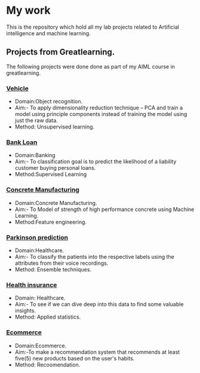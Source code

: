 # My work
This is the repository which hold all my lab projects related to Artificial intelligence and machine learning.

## Projects from Greatlearning.
The following projects were done done as part of my AIML course in greatlearning.

### [Vehicle](https://vimalranjeev.github.io/my_work/Greatlearning/Vehicle/Vehicle.html)
* Domain:Object recognition.
* Aim:- To apply dimensionality reduction technique – PCA and train a model using principle components instead of training the model using just the raw data.
* Method: Unsupervised learning.

### [Bank Loan](https://vimalranjeev.github.io/my_work/Greatlearning/Bankloan/bank.html)
* Domain:Banking
* Aim:- To classification goal is to predict the likelihood of a liability customer buying personal loans.
* Method:Supervised Learning

### [Concrete Manufacturing](https://vimalranjeev.github.io/my_work/Greatlearning/Concrete/concrete.html)
* Domain:Concrete Manufacturing.
* Aim:- To Model of strength of high performance concrete using Machine Learning.
* Method:Feature engineering.

### [Parkinson prediction](https://vimalranjeev.github.io/my_work/Greatlearning/Parkinson/parkinsons.html)
* Domain:Healthcare.
* Aim:-  To classify the patients into the respective labels using the attributes from their voice recordings.
* Method: Ensemble techniques.

### [Health insurance](https://vimalranjeev.github.io/my_work/Greatlearning/Insurance/insurance.html)
* Domain: Healthcare.
* Aim:- To see if we can dive deep into this data to find some valuable insights.
* Method: Applied statistics.

### [Ecommerce](https://vimalranjeev.github.io/my_work/Greatlearning/Ecommerce/Ecommerce.html)
* Domain:Ecommerce.
* Aim:-To make a recommendation system that recommends at least five(5) new products based on the user's habits.
* Method: Recoomendation. 

